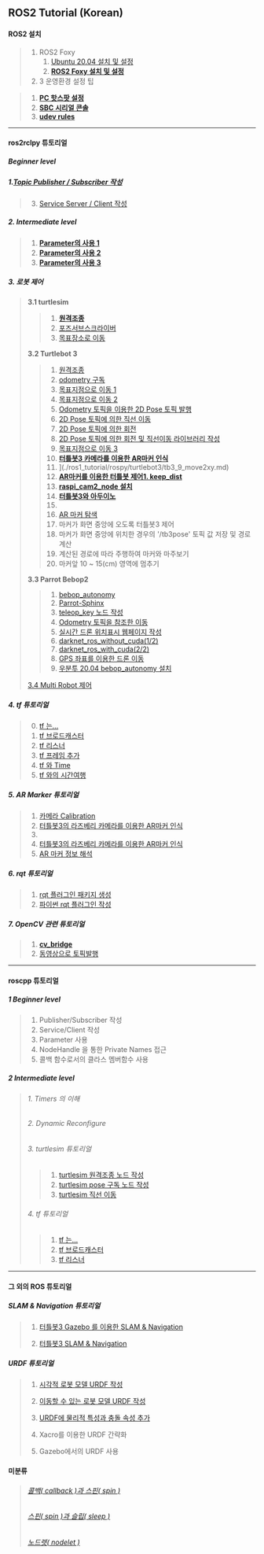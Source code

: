 ## ROS2 Tutorial (Korean)

#### ROS2 설치


>1. ROS2 Foxy
>     1. [Ubuntu 20.04 설치 및 설정]() 
>     2. **[ROS2 Foxy 설치 및 설정](./install_ROS_Foxy.md)** 
>2. 3  운영환경 설정 팁


>  1. **[PC 핫스팟 설정](https://github.com/greattoe/ros2tutorial/blob/master/turtlebot3/tb3_1_set_hotspot_on_1804.md)** 
>  2. **[SBC 시리얼 콘솔](https://github.com/greattoe/ros2tutorial/blob/master/turtlebot3/tb3_2_RPi_serial_console.md)**  
>  3. **[udev rules](https://github.com/greattoe/ros2tutorial/blob/master/turtlebot3/tb3_3_RPi_udev_rules.md)**

---


####  ros2rclpy 튜토리얼

##### Beginner level

##### 1.[Topic Publisher / Subscriber 작성](https://github.com/greattoe/ros2tutorial/blob/master/rclpy/rclpy1_WritingSimplePub_n_Sub.md) 

>3. [Service Server / Client 작성](https://github.com/greattoe/ros2tutorial/blob/master/rclpy/rclpy_2_WritingSimpleSVC_n_Client.md) 

##### 2. Intermediate level
>1. **[Parameter의 사용 1](./rclpy/parameter1.md)**
>2. **[Parameter의 사용 2](./rclpy/parameter2.md)**  
>3. **[Parameter의 사용 3](./rclpy/parameter3.md)**  

##### 3. 로봇 제어
>**3.1 turtlesim**
>
>>1. **[원격조종](https://github.com/greattoe/ros2tutorial/blob/master/turtlesim/1_teleop_key.md)**
>>2. [포즈서브스크라이버](./turtlesim/2subscribe_turtle_pose.md) 
>>3. [목표장소로 이동](./ros1_tutorial/rospy/mv_tutle_3_Go2Goal.md) 
>
>**3.2 Turtlebot 3**
>
>>1. [원격조종](./turtlebot3/1_teleop_key.md) 
>>2. [odometry 구독](./turtlebot3/2_sub_odom.md) 
>>3. [목표지점으로 이동 1](./ros1_tutorial/rospy/turtlebot3/tb3_3_Go2Goal.md) 
>>4. [목표지점으로 이동 2](./ros1_tutorial/rospy/turtlebot3/tb3_4_GoToGoal.md) 
>>5. [Odometry 토픽을 이용한 2D Pose 토픽 발행](./ros1_tutorial/rospy/turtlebot3/tb3_5_Sub_Odom_Pub_Pose2D.md)
>>6. [2D Pose 토픽에 의한 직선 이동](./ros1_tutorial/rospy/turtlebot3/tb3_6_Straight_by_Pose2D.md)
>>7. [2D Pose 토픽에 의한 회전](./ros1_tutorial/rospy/turtlebot3/tb3_7_Rotate_by_Pose2D.md)
>>8. [2D Pose 토픽에 의한 회전 및 직선이동 라이브러리 작성](./ros1_tutorial/rospy/turtlebot3/tb3_8_Rotate_n_Straight_Library.md)
>>9. [목표지점으로 이동 3](./ros1_tutorial/rospy/turtlebot3/tb3_9_move2xy.md)
>>10. **[터틀봇3 카메라를 이용한 AR마커 인식](./ar_marker/ros2_aruco.md)**
>>11. ](./ros1_tutorial/rospy/turtlebot3/tb3_9_move2xy.md)
>>12. **[AR마커를 이용한 터틀봇 제어1. keep_dist](./ar_marker/ar_track_keep_dist.md)**
>>13. **[raspi_cam2_node 설치](./turtlebot3/raspicam2_node/how2install_raspicam2_node.md)**
>>14. **[터틀봇3와 아두이노](./turtlebot3/turtlebot3_n_arduino/turtlebot3_n_arduino.md)**
>>15. 
>>16. [AR 마커 탐색](./turtlebot3/turtlebot3_n_arduino/urtlebot3_n_arduino.md)
>>17. 마커가 화면 중앙에 오도록 터틀봇3 제어 
>>18. 마커가 화면 중앙에 위치한 경우의 '/tb3pose' 토픽 값 저장 및 경로 계산
>>19. 계산된 경로에 따라 주행하여 마커와 마주보기
>>20. 마커앞 10 ~ 15(cm) 영역에 멈추기
>
>**3.3 Parrot Bebop2**
>
>>1. [bebop_autonomy](./ros1_tutorial/rospy/bebop2/bb2_1_bebop_autonomy.md) 
>>2. [Parrot-Sphinx](./ros1_tutorial/rospy/bebop2/bb2_2_parrot_sphinx.md) 
>>3. [teleop_key 노드 작성](./ros1_tutorial/rospy/bebop2/bb2_3_teleop_key.md)
>>4. [Odometry 토픽을 참조한 이동](./ros1_tutorial/rospy/bebop2/bb2_4_move_by_odom.md)
>>5. [실시간 드론 위치표시 웹페이지 작성](./ros1_tutorial/rospy/bebop2/bb2_5_mark_bebop2_on_web.md) 
>>6. [darknet_ros_without_cuda(1/2)](./ros1_tutorial/darknetROS/darknet_ros_1_install_n_example.md)
>>7. [darknet_ros_with_cuda(2/2)](./ros1_tutorial/darknetROS/darknet_ros_2_using_cuda.md)
>>8. [GPS 좌표를 이용한 드론 이동](./ros1_tutorial/rospy/bebop2/bb2_6_move_by_gps.md) 
>>9. [우분투 20.04 bebop_autonomy 설치](./ros1_tutorial/rospy/bebop2/bb2_1_bebop_autonomy_noetic.md) 
>
>[3.4 Multi Robot 제어](./ros1_tutorial/multimaster_fkie/multimaster_fkie.md)

##### 4. tf 튜토리얼
>0. [tf 는...](./ros1_tutorial/rospy/tf_0_Instroduction.md)
>1. [tf 브로드캐스터](./ros1_tutorial/rospy/tf_1_broadcaster.md)
>2. [tf 리스너](./ros1_tutorial/rospy/tf_2_listener.md)
>3. [tf 프레임 추가](./ros1_tutorial/rospy/tf_3_adding_frame.md)
>4. [tf 와 Time](./ros1_tutorial/rospy/tf_4_tf_n_time.md)
>5. [tf 와의 시간여행](./ros1_tutorial/rospy/tf_3_adding_frame.md)

##### 5. AR Marker 튜토리얼
>1. [카메라 Calibration](./camera_calibration/camera_calibration.md)
>2. [터틀봇3의 라즈베리 카메라를 이용한 AR마커 인식](./ar_marker/ros2_aruco.md)
>3. 
>4. [터틀봇3의 라즈베리 카메라를 이용한 AR마커 인식](./ar_marker/ar_track_keep_dist.md)
>5. [ AR 마커 정보 해석](./ar_marker/how2analisys_marker_topic)

##### 6. rqt 튜토리얼
>1. [rqt 플러그인 패키지 생성](./ros1_tutorial/rospy/rqt_1_create_rqt_plugin_pkg.md)
>2. [파이썬 rqt 플러그인 작성](./ros1_tutorial/rospy/rqt_2_writing_python_plugin.md)

##### 7. OpenCV 관련 튜토리얼
>1. **[cv_bridge](https://github.com/greattoe/ros2tutorial/blob/master/opencv/opencv_1_cv_bridge.md)**
>2. [동영상으로 토픽발행](./ros1_tutorial/rospy/open_cv/opencv_2_image_publisher.md)

---

#### roscpp 튜토리얼

##### 1 Beginner level
>1. Publisher/Subscriber 작성
>2. Service/Client 작성
>3. Parameter 사용
>4. NodeHandle 을 통한 Private Names 접근
>5. 콜백 함수로서의 클라스 멤버함수 사용

##### 2 Intermediate level
>###### 1. Timers 의 이해
>
>###### 2. Dynamic Reconfigure
>
>###### 3. turtlesim 튜토리얼
>
>>1. [turtlesim 원격조종 노드 작성](./ros1_tutorial/roscpp/ts1_teleop_turtlesim.md)
>>2. [turtlesim pose 구독 노드 작성](./ros1_tutorial/roscpp/ts2_sub_turtlesim_pose.md)
>>3. [turtlesim 직선 이동](./ros1_tutorial/roscpp/ts3_straight_move_turtlesim.md)
>
>###### 4. tf 튜토리얼
>
>>1. [tf 는... ](./ros1_tutorial/roscpp/tf_1_Instroduction.md)
>>2. [tf 브로드캐스터](./ros1_tutorial/roscpp/tf_2_broadcaster.md)
>>3. [tf 리스너](./ros1_tutorial/roscpp/tf_3_listener.md)

---

#### 그 외의 ROS 튜토리얼
##### SLAM & Navigation 튜토리얼

>1. [터틀봇3 Gazebo 를 이용한 SLAM & Navigation](./ros1_tutorial/slam_n_nav/)
>
>2. [터틀봇3 SLAM & Navigation](./ros1_tutorial/slam_n_nav/)

##### URDF 튜토리얼

>1. [시각적 로봇 모델 URDF 작성](./ros1_tutorial/urdf/urdf_1_building_visual_robot_model.md)
>
>2. [이동할 수 있는 로봇 모델 URDF 작성](./ros1_tutorial/urdf/urdf_2_building_movable_robot_model.md)
>
>3. [URDF에 물리적 특성과 충돌 속성 추가](./ros1_tutorial/urdf/urdf_3_adding_physical_n_collision.md)
>
>4. Xacro를 이용한 URDF 간략화
>
>5. Gazebo에서의 URDF 사용

   

#### 미분류

>###### [콜백( callback )과 스핀( spin )](./ros1_tutorial/roscpp/callback_n_spin.md)
>
>###### [스핀( spin )과 슬립( sleep )](./ros1_tutorial/roscpp/spin_n_sleep.md)
>
>###### [노드렛( nodelet )](./ros1_tutorial/roscpp/nodelet.md)